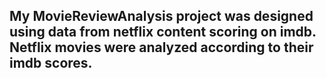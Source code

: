 ## My MovieReviewAnalysis project was designed using data from netflix content scoring on imdb. Netflix movies were analyzed according to their imdb scores.
